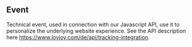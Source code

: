 ## Event
Technical event, used in connection with our Javascript API, use it to personalize the underlying website experience. See the API description here https://www.loyjoy.com/de/api/tracking-integration.
